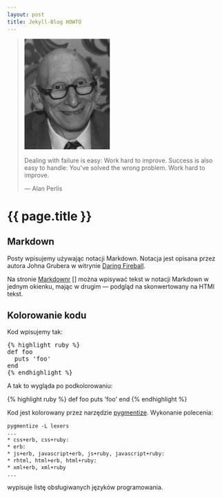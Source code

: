 ```yaml
---
layout: post
title: Jekyll-Blog HOWTO
---
```


<blockquote>
<img src="/images/alan-perlis.png" alt="[Alan Perlis]" />
<p>
  Dealing with failure is easy: Work hard to improve. Success is also
  easy to handle: You've solved the wrong problem. Work hard to improve.
</p>
<p class="author">— Alan Perlis</p>
</blockquote>

# {{ page.title }}


## Markdown

Posty wpisujemy używając notacji Markdown.
Notacja jest opisana przez autora Johna Grubera
w witrynie [Daring Fireball](http://daringfireball.net/projects/markdown/syntax).

Na stronie [Markdownr] [] można wpisywać tekst w notacji Markdown
w jednym okienku, mając w drugim — podgląd na skonwertowany na
HTMl tekst.

[markdownr]: http://markdownr.com/ "markdown online previewer"


## Kolorowanie kodu

Kod wpisujemy tak:

<pre>
&#123;% highlight ruby %&#125;
def foo
  puts 'foo'
end
&#123;% endhighlight %&#125;
</pre>

A tak to wygląda po podkolorowaniu:

{% highlight ruby %}
def foo
  puts 'foo'
end
{% endhighlight %}

Kod jest kolorowany przez narzędzie
[pygmentize](http://pygments.org/docs/cmdline/).
Wykonanie polecenia:

    pygmentize -L lexers
    ...
    * css+erb, css+ruby:
    * erb:
    * js+erb, javascript+erb, js+ruby, javascript+ruby:
    * rhtml, html+erb, html+ruby:
    * xml+erb, xml+ruby
    ...

wypisuje listę obsługiwanych języków programowania.
